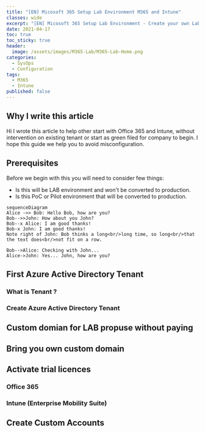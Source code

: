 ```yaml
---
title: "[EN] Micosoft 365 Setup Lab Environment M365 and Intune"
classes: wide
excerpt: "[EN] Micosoft 365 Setup Lab Environment - Create your own Lab with domains setup or prepare new tenant for you company. In this article we will go through creating new tenant, add custom domains for LAB purpose, assigned licences. " 
date: 2021-04-17
toc: true
toc_sticky: true
header:
  image: /assets/images/M365-Lab/M365-Lab-Home.png
categories:
  - SysOps
  - Configuration
tags:
  - M365
  - Intune
published: false
---
```


## Why I write this article

Hi I wrote this article to help other start with Office 365 and Intune, without intervention on existing tenant or start as green filed for company to begin. I hope this guide we help you to avoid misconfiguration.

## Prerequisites

Before we begin with this you will need to consider few things:  

- Is this will be LAB environment and won't be converted to production.
- Is this PoC or Pilot environment that will be converted to production.

```mermaid
sequenceDiagram
Alice ->> Bob: Hello Bob, how are you?
Bob-->>John: How about you John?
Bob--x Alice: I am good thanks!
Bob-x John: I am good thanks!
Note right of John: Bob thinks a long<br/>long time, so long<br/>that the text does<br/>not fit on a row.

Bob-->Alice: Checking with John...
Alice->John: Yes... John, how are you?
```

## First Azure Active Directory Tenant
### What is Tenant ?

### Create Azure Active Directory Tenant
## Custom domian for LAB propuse without paying

## Bring you own custom domain
## Activate trial licences

### Office 365
### Intune (Enterprise Mobility Suite)

## Create Custom Accounts
